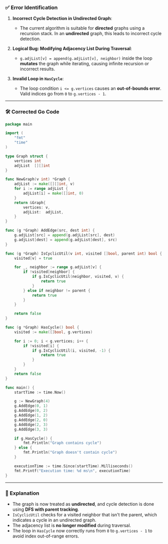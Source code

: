 ### ✅ Error Identification

1. **Incorrect Cycle Detection in Undirected Graph**:
   - The current algorithm is suitable for **directed** graphs using a recursion stack. In an **undirected** graph, this leads to incorrect cycle detection.

2. **Logical Bug: Modifying Adjacency List During Traversal**:
   - `g.adjList[v] = append(g.adjList[v], neighbor)` inside the loop **mutates** the graph while iterating, causing infinite recursion or incorrect results.

3. **Invalid Loop in `HasCycle`**:
   - The loop condition `i <= g.vertices` causes an **out-of-bounds error**. Valid indices go from `0` to `g.vertices - 1`.

---

### 🛠️ Corrected Go Code

```go
package main

import (
	"fmt"
	"time"
)

type Graph struct {
	vertices int
	adjList  [][]int
}

func NewGraph(v int) *Graph {
	adjList := make([][]int, v)
	for i := range adjList {
		adjList[i] = make([]int, 0)
	}
	return &Graph{
		vertices: v,
		adjList:  adjList,
	}
}

func (g *Graph) AddEdge(src, dest int) {
	g.adjList[src] = append(g.adjList[src], dest)
	g.adjList[dest] = append(g.adjList[dest], src)
}

func (g *Graph) IsCyclicUtil(v int, visited []bool, parent int) bool {
	visited[v] = true

	for _, neighbor := range g.adjList[v] {
		if !visited[neighbor] {
			if g.IsCyclicUtil(neighbor, visited, v) {
				return true
			}
		} else if neighbor != parent {
			return true
		}
	}

	return false
}

func (g *Graph) HasCycle() bool {
	visited := make([]bool, g.vertices)

	for i := 0; i < g.vertices; i++ {
		if !visited[i] {
			if g.IsCyclicUtil(i, visited, -1) {
				return true
			}
		}
	}
	return false
}

func main() {
	startTime := time.Now()

	g := NewGraph(4)
	g.AddEdge(0, 1)
	g.AddEdge(0, 2)
	g.AddEdge(1, 2)
	g.AddEdge(2, 0)
	g.AddEdge(2, 3)
	g.AddEdge(3, 3)

	if g.HasCycle() {
		fmt.Println("Graph contains cycle")
	} else {
		fmt.Println("Graph doesn't contain cycle")
	}

	executionTime := time.Since(startTime).Milliseconds()
	fmt.Printf("Execution time: %d ms\n", executionTime)
}
```

---

### 🧠 Explanation

- The graph is now treated as **undirected**, and cycle detection is done using **DFS with parent tracking**.
- `IsCyclicUtil` checks for a visited neighbor that isn't the parent, which indicates a cycle in an undirected graph.
- The adjacency list is **no longer modified** during traversal.
- The loop in `HasCycle` now correctly runs from `0` to `g.vertices - 1` to avoid index out-of-range errors.
